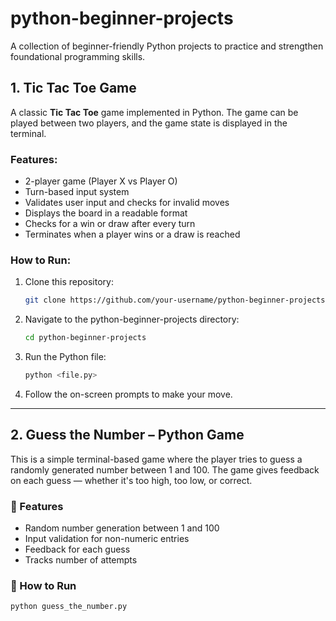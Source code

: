 # python-beginner-projects
A collection of beginner-friendly Python projects to practice and strengthen foundational programming skills.

## 1. Tic Tac Toe Game

A classic **Tic Tac Toe** game implemented in Python. The game can be played between two players, and the game state is displayed in the terminal.

### Features:
- 2-player game (Player X vs Player O)
- Turn-based input system
- Validates user input and checks for invalid moves
- Displays the board in a readable format
- Checks for a win or draw after every turn
- Terminates when a player wins or a draw is reached

### How to Run:
1. Clone this repository:
    ```bash
    git clone https://github.com/your-username/python-beginner-projects.git
    ```

2. Navigate to the python-beginner-projects directory:
    ```bash
    cd python-beginner-projects
    ```

3. Run the Python file:
    ```bash
    python <file.py>
    ```

4. Follow the on-screen prompts to make your move.

___

## 2. Guess the Number – Python Game

This is a simple terminal-based game where the player tries to guess a randomly generated number between 1 and 100. The game gives feedback on each guess — whether it's too high, too low, or correct.

### 📝 Features
- Random number generation between 1 and 100  
- Input validation for non-numeric entries  
- Feedback for each guess  
- Tracks number of attempts  

### 🚀 How to Run
```bash
python guess_the_number.py

